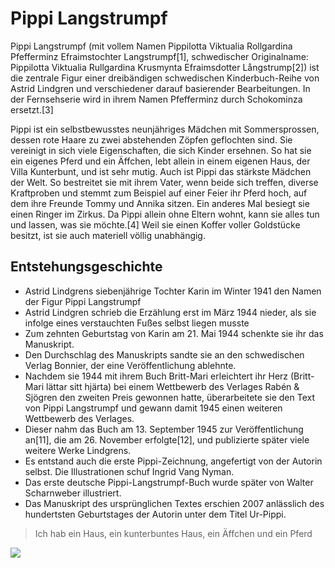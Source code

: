 # Pippi Langstrumpf

Pippi Langstrumpf (mit vollem Namen Pippilotta Viktualia Rollgardina Pfefferminz Efraimstochter Langstrumpf[1], schwedischer Originalname: Pippilotta Viktualia Rullgardina Krusmynta Efraimsdotter Långstrump[2]) ist die zentrale Figur einer dreibändigen schwedischen Kinderbuch-Reihe von Astrid Lindgren und verschiedener darauf basierender Bearbeitungen. In der Fernsehserie wird in ihrem Namen Pfefferminz durch Schokominza ersetzt.[3]

Pippi ist ein selbstbewusstes neunjähriges Mädchen mit Sommersprossen, dessen rote Haare zu zwei abstehenden Zöpfen geflochten sind. Sie vereinigt in sich viele Eigenschaften, die sich Kinder ersehnen. So hat sie ein eigenes Pferd und ein Äffchen, lebt allein in einem eigenen Haus, der Villa Kunterbunt, und ist sehr mutig. Auch ist Pippi das stärkste Mädchen der Welt. So bestreitet sie mit ihrem Vater, wenn beide sich treffen, diverse Kraftproben und stemmt zum Beispiel auf einer Feier ihr Pferd hoch, auf dem ihre Freunde Tommy und Annika sitzen. Ein anderes Mal besiegt sie einen Ringer im Zirkus. Da Pippi allein ohne Eltern wohnt, kann sie alles tun und lassen, was sie möchte.[4] Weil sie einen Koffer voller Goldstücke besitzt, ist sie auch materiell völlig unabhängig.

## Entstehungsgeschichte
* Astrid Lindgrens siebenjährige Tochter Karin im Winter 1941 den Namen der Figur Pippi Langstrumpf
* Astrid Lindgren schrieb die Erzählung erst im März 1944 nieder, als sie infolge eines verstauchten Fußes selbst liegen musste
* Zum zehnten Geburtstag von Karin am 21. Mai 1944 schenkte sie ihr das Manuskript.
* Den Durchschlag des Manuskripts sandte sie an den schwedischen Verlag Bonnier, der eine Veröffentlichung ablehnte.
* Nachdem sie 1944 mit ihrem Buch Britt-Mari erleichtert ihr Herz (Britt-Mari lättar sitt hjärta) bei einem Wettbewerb des Verlages Rabén & Sjögren den zweiten Preis gewonnen hatte, überarbeitete sie den Text von Pippi Langstrumpf und gewann damit 1945 einen weiteren Wettbewerb des Verlages.
* Dieser nahm das Buch am 13. September 1945 zur Veröffentlichung an[11], die am 26. November erfolgte[12], und publizierte später viele weitere Werke Lindgrens.
* Es entstand auch die erste Pippi-Zeichnung, angefertigt von der Autorin selbst. Die Illustrationen schuf Ingrid Vang Nyman.
* Das erste deutsche Pippi-Langstrumpf-Buch wurde später von Walter Scharnweber illustriert.
* Das Manuskript des ursprünglichen Textes erschien 2007 anlässlich des hundertsten Geburtstages der Autorin unter dem Titel Ur-Pippi.

> Ich hab ein Haus, ein kunterbuntes Haus, ein Äffchen und ein Pferd

<img src="https://upload.wikimedia.org/wikipedia/commons/1/18/Pippi_Langkous%2C_Zweeds_kinderboek-_en_TV-figuur%2C_in_de_oude_RAI_te_Amsterdam%2C_Bestanddeelnr_925-5512.jpg" />

